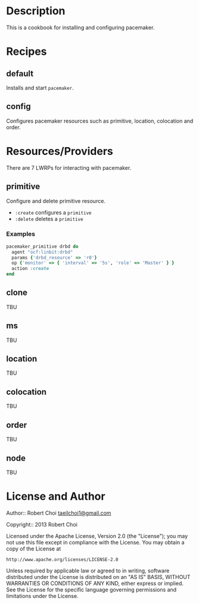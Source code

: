 Description
===========
This is a cookbook for installing and configuring pacemaker.

Recipes
=======
default
-------
Installs and start `pacemaker`. 

config
-------
Configures pacemaker resources such as primitive, location, colocation and order.

Resources/Providers
===================
There are 7 LWRPs for interacting with pacemaker.

primitive
----------
Configure and delete primitive resource. 

- `:create` configures a `primitive`
- `:delete` deletes a `primitive`

### Examples
``` ruby
pacemaker_primitive drbd do
  agent "ocf:linbit:drbd"
  params {'drbd_resource' => 'r0'}
  op {'monitor' => { 'interval' => '5s', 'role' => 'Master' } }
  action :create
end
```

clone
-----
TBU

ms
--
TBU

location
--------
TBU

colocation
----------
TBU

order
-----
TBU

node
----
TBU


License and Author
==================

Author:: Robert Choi <taeilchoi1@gmail.com>

Copyright:: 2013 Robert Choi

Licensed under the Apache License, Version 2.0 (the "License");
you may not use this file except in compliance with the License.
You may obtain a copy of the License at

    http://www.apache.org/licenses/LICENSE-2.0

Unless required by applicable law or agreed to in writing, software
distributed under the License is distributed on an "AS IS" BASIS,
WITHOUT WARRANTIES OR CONDITIONS OF ANY KIND, either express or implied.
See the License for the specific language governing permissions and
limitations under the License.
